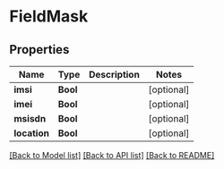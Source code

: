 # FieldMask

## Properties
Name | Type | Description | Notes
------------ | ------------- | ------------- | -------------
**imsi** | **Bool** |  | [optional] 
**imei** | **Bool** |  | [optional] 
**msisdn** | **Bool** |  | [optional] 
**location** | **Bool** |  | [optional] 

[[Back to Model list]](../README.md#documentation-for-models) [[Back to API list]](../README.md#documentation-for-api-endpoints) [[Back to README]](../README.md)


